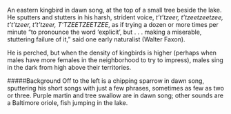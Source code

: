 An eastern kingbird in dawn song, at the top of a small tree beside the lake. He sputters and stutters in his harsh, strident voice, _t’t’tzeer, t’tzeetzeetzee, t’t’tzeer, t’t’tzeer, T’TZEETZEETZEE_, as if trying a dozen or more times per minute “to pronounce the word ‘explicit’, but . . . making a miserable, stuttering failure of it,” said one early naturalist (Walter Faxon).
  
He is perched, but when the density of kingbirds is higher (perhaps when males have more females in the neighborhood to try to impress), males sing in the dark from high above their territories. 

#####Background
Off to the left is a chipping sparrow in dawn song, sputtering his short songs with just a few phrases, sometimes as few as two or three. Purple martin and tree swallow are in dawn song; other sounds are a Baltimore oriole, fish jumping in the lake.
